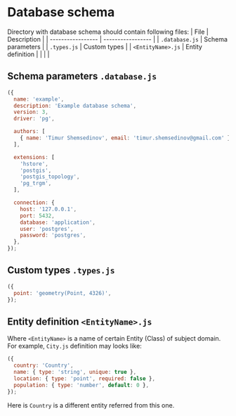 # Database schema

Directory with database schema should contain following files:
| File              | Description       |
| ----------------- | ----------------- |
| `.database.js`    | Schema parameters |
| `.types.js`       | Custom types      |
| `<EntityName>.js` | Entity definition |
|                   |                   |

## Schema parameters `.database.js`

```js
({
  name: 'example',
  description: 'Example database schema',
  version: 3,
  driver: 'pg',

  authors: [
    { name: 'Timur Shemsedinov', email: 'timur.shemsedinov@gmail.com' },
  ],

  extensions: [
    'hstore',
    'postgis',
    'postgis_topology',
    'pg_trgm',
  ],

  connection: {
    host: '127.0.0.1',
    port: 5432,
    database: 'application',
    user: 'postgres',
    password: 'postgres',
  },
});
```

## Custom types `.types.js`

```js
({
  point: 'geometry(Point, 4326)',
});
```

## Entity definition `<EntityName>.js`

Where `<EntityName>` is a name of certain Entity (Class) of subject domain.
For example, `City.js` definition may looks like:
```js
({
  country: 'Country',
  name: { type: 'string', unique: true },
  location: { type: 'point', required: false },
  population: { type: 'number', default: 0 },
});
```

Here is `Country` is a different entity referred from this one.
